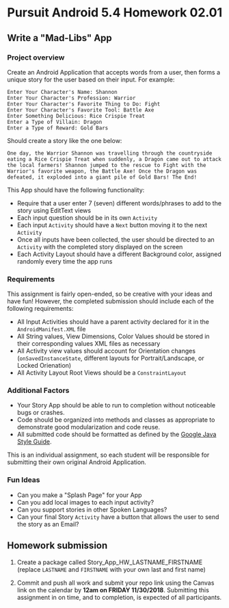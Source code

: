# Pursuit Android 5.4 Homework 02.01

## Write a "Mad-Libs" App

### Project overview

Create an Android Application that accepts words from a user, then forms a unique story for the user based on their input. For example:

```
Enter Your Character's Name: Shannon
Enter Your Character's Profession: Warrior
Enter Your Character's Favorite Thing to Do: Fight
Enter Your Character's Favorite Tool: Battle Axe
Enter Something Delicious: Rice Crispie Treat
Enter a Type of Villain: Dragon
Enter a Type of Reward: Gold Bars
```

Should create a story like the one below:

```
One day, the Warrior Shannon was travelling through the countryside eating a Rice Crispie Treat when suddenly, a Dragon came out to attack the local farmers! Shannon jumped to the rescue to Fight with the Warrior's favorite weapon, the Battle Axe! Once the Dragon was defeated, it exploded into a giant pile of Gold Bars! The End!
```

This App should have the following functionality:

* Require that a user enter 7 (seven) different words/phrases to add to the story using EditText views
* Each input question should be in its own `Activity`
* Each input `Activity` should have a `Next` button moving it to the next `Activity`
* Once all inputs have been collected, the user should be directed to an `Activity` with the completed story displayed on the screen
* Each Activity Layout should have a different Background color, assigned randomly every time the app runs

### Requirements

This assignment is fairly open-ended, so be creative with your ideas and have fun! However, the completed submission should include each of the following requirements:
* All Input Activities should have a parent activity declared for it in the `AndroidManifest.XML` file
* All String values, View Dimensions, Color Values should be stored in their corresponding values XML files as necessary
* All Activity view values should account for Orientation changes (`onSavedInstanceState`, different layouts for Portrait/Landscape, or Locked Orienation)
* All Activity Layout Root Views should be a `ConstraintLayout`

### Additional Factors

- Your Story App should be able to run to completion without noticeable bugs or crashes.
- Code should be organized into methods and classes as appropriate to demonstrate good modularization and code reuse.
- All submitted code should be formatted as defined by the [Google Java Style Guide](https://google.github.io/styleguide/javaguide.html).

This is an individual assignment, so each student will be responsible for submitting their own original Android Application.

### Fun Ideas 

* Can you make a "Splash Page" for your App
* Can you add local images to each input activity?
* Can you support stories in other Spoken Languages?
* Can your final Story `Activity` have a button that allows the user to send the story as an Email?

## Homework submission

1. Create a package called Story_App_HW_LASTNAME_FIRSTNAME (replace `LASTNAME` and `FIRSTNAME` with your own last and first name)

2. Commit and push all work and submit your repo link using the Canvas link on the calendar by **12am on FRIDAY 11/30/2018**. Submitting this assignment in on time, and to completion, is expected of all participants.
